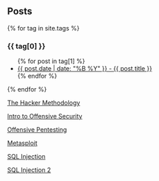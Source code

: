 ## Posts


{% for tag in site.tags %}
  <h3>{{ tag[0] }}</h3>
  <ul>
    {% for post in tag[1] %}
      <li><a href="{{ post.url }}">{{ post.date | date: "%B %Y" }} - {{ post.title }}</a></li>
    {% endfor %}
  </ul>
{% endfor %}


[The Hacker Methodology](2022/04/11/The-Hacker-Methodology.html)

[Intro to Offensive Security](2022/04/12/Intro-to-Offensive-Security.html)

[Offensive Pentesting](2022/04/12/Offensive-Pentesting.html)

[Metasploit](2022/04/13/Metasploit.html)

[SQL Injection](2022/04/14/SQL-Injection.html)

[SQL Injection 2](2022/04/15/SQL-Injection-2.html)

